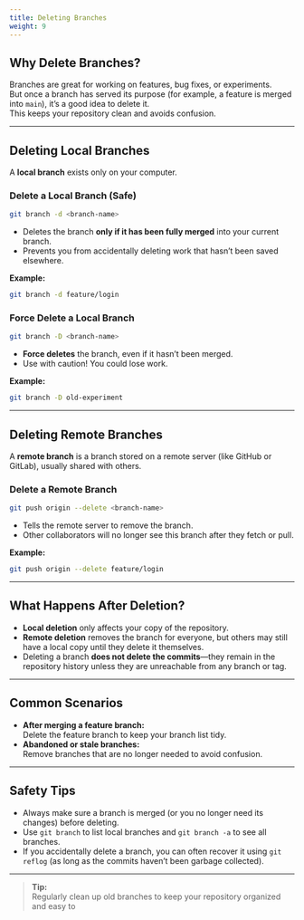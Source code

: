 ```yaml
---
title: Deleting Branches
weight: 9
---
```


## Why Delete Branches?

Branches are great for working on features, bug fixes, or experiments.  
But once a branch has served its purpose (for example, a feature is merged into `main`), it’s a good idea to delete it.  
This keeps your repository clean and avoids confusion.

---

## Deleting Local Branches

A **local branch** exists only on your computer.

### Delete a Local Branch (Safe)

```bash
git branch -d <branch-name>
```
- Deletes the branch **only if it has been fully merged** into your current branch.
- Prevents you from accidentally deleting work that hasn’t been saved elsewhere.

**Example:**
```bash
git branch -d feature/login
```

### Force Delete a Local Branch

```bash
git branch -D <branch-name>
```
- **Force deletes** the branch, even if it hasn’t been merged.
- Use with caution! You could lose work.

**Example:**
```bash
git branch -D old-experiment
```

---

## Deleting Remote Branches

A **remote branch** is a branch stored on a remote server (like GitHub or GitLab), usually shared with others.

### Delete a Remote Branch

```bash
git push origin --delete <branch-name>
```
- Tells the remote server to remove the branch.
- Other collaborators will no longer see this branch after they fetch or pull.

**Example:**
```bash
git push origin --delete feature/login
```

---

## What Happens After Deletion?

- **Local deletion** only affects your copy of the repository.
- **Remote deletion** removes the branch for everyone, but others may still have a local copy until they delete it themselves.
- Deleting a branch **does not delete the commits**—they remain in the repository history unless they are unreachable from any branch or tag.

---

## Common Scenarios

- **After merging a feature branch:**  
  Delete the feature branch to keep your branch list tidy.
- **Abandoned or stale branches:**  
  Remove branches that are no longer needed to avoid confusion.

---

## Safety Tips

- Always make sure a branch is merged (or you no longer need its changes) before deleting.
- Use `git branch` to list local branches and `git branch -a` to see all branches.
- If you accidentally delete a branch, you can often recover it using `git reflog` (as long as the commits haven’t been garbage collected).

---

> **Tip:**  
> Regularly clean up old branches to keep your repository organized and easy to